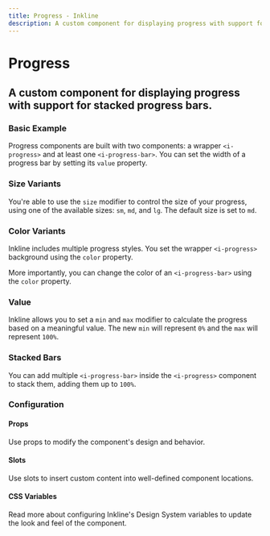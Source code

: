```yaml
---
title: Progress - Inkline
description: A custom component for displaying progress with support for stacked progress bars.
---
```


<script setup>
import {
    IProgressBasicExample,
    IProgressBarColorVariantsExample,
    IProgressColorVariantsExample,
    IProgressSizeVariantsExample,
    IProgressStackedExample,
    IProgressValueExample
} from '@inkline/inkline/components/IProgress/examples/index.mjs';
import { manifest } from '@inkline/inkline/components/IProgress/manifest.mjs';

import { default as IProgressBasicExampleHTML } from '@inkline/inkline/components/IProgress/examples/basic.html?raw';
import { default as IProgressBarColorVariantsExampleHTML } from '@inkline/inkline/components/IProgress/examples/bar-color-variants.html?raw';
import { default as IProgressColorVariantsExampleHTML } from '@inkline/inkline/components/IProgress/examples/color-variants.html?raw';
import { default as IProgressSizeVariantsExampleHTML } from '@inkline/inkline/components/IProgress/examples/size-variants.html?raw';
import { default as IProgressStackedExampleHTML } from '@inkline/inkline/components/IProgress/examples/stacked.html?raw';
import { default as IProgressValueExampleHTML } from '@inkline/inkline/components/IProgress/examples/value.html?raw';
</script>

# Progress
## A custom component for displaying progress with support for stacked progress bars.

### Basic Example
Progress components are built with two components: a wrapper `<i-progress>` and at least one `<i-progress-bar>`. You can set the width of a progress bar by setting its `value` property.

<example :component="IProgressBasicExample" :html="IProgressBasicExampleHTML"></example>

### Size Variants
You're able to use the `size` modifier to control the size of your progress, using one of the available sizes: `sm`, `md`, and `lg`. 
The default size is set to `md`.

<example :component="IProgressSizeVariantsExample" :html="IProgressSizeVariantsExampleHTML"></example>

### Color Variants
Inkline includes multiple progress styles. You set the wrapper `<i-progress>` background using the `color` property.

<example :component="IProgressColorVariantsExample" :html="IProgressColorVariantsExampleHTML"></example>

More importantly, you can change the color of an `<i-progress-bar>` using the `color` property.

<example :component="IProgressBarColorVariantsExample" :html="IProgressBarColorVariantsExampleHTML"></example>

### Value
Inkline allows you to set a `min` and `max` modifier to calculate the progress based on a meaningful value. The new `min` will represent `0%` and the `max` will represent `100%`.

<example :component="IProgressValueExample" :html="IProgressValueExampleHTML"></example>

### Stacked Bars
You can add multiple `<i-progress-bar>` inside the `<i-progress>` component to stack them, adding them up to `100%`.

<example :component="IProgressStackedExample" :html="IProgressStackedExampleHTML"></example>

### Configuration

#### Props
Use props to modify the component's design and behavior.

<props-table :manifest="manifest"></props-table>

#### Slots
Use slots to insert custom content into well-defined component locations.

<slots-table :manifest="manifest"></slots-table>

#### CSS Variables
<router-link :to="{ name: 'docs-introduction-design-system' }">Read more</router-link> about configuring Inkline's Design System variables to update the look and feel of the component.

<css-variables-table :manifest="manifest" type="local"></css-variables-table>
